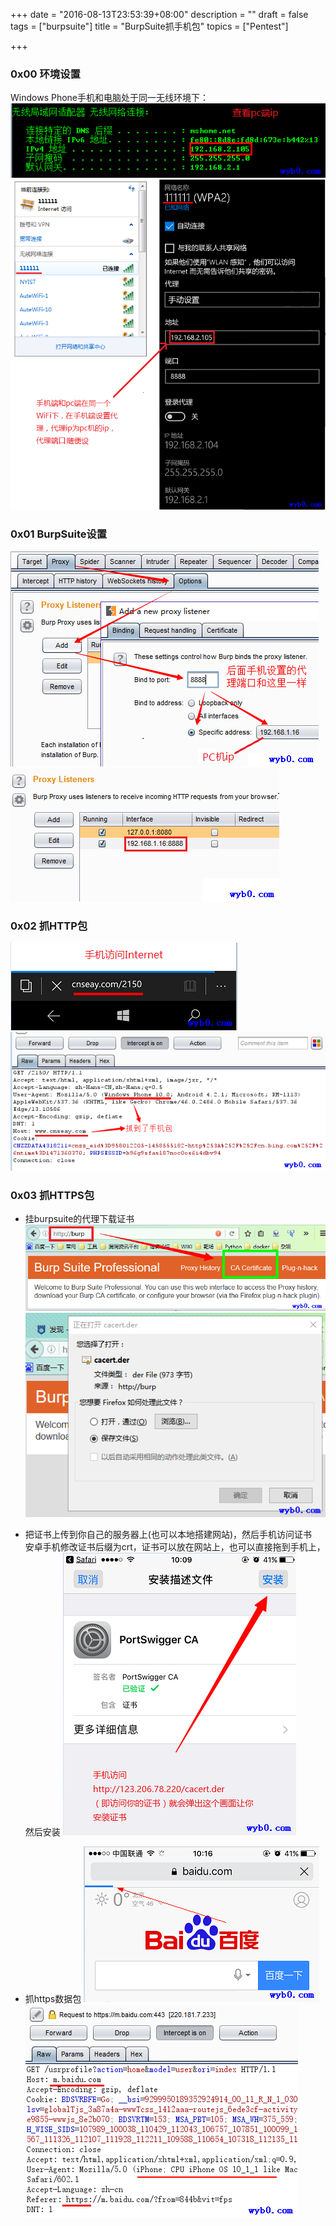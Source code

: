 +++
date = "2016-08-13T23:53:39+08:00"
description = ""
draft = false
tags = ["burpsuite"]
title = "BurpSuite抓手机包"
topics = ["Pentest"]

+++

### 0x00 环境设置
Windows Phone手机和电脑处于同一无线环境下：
![PC机的ip](/img/post/burpsuite_pc_ip.png)
![IP设置](/img/post/burpsuite_ip_set.png)

### 0x01 BurpSuite设置
![设置burpsuite抓8888端口的包1](/img/post/burpsuite_set_phone_proxy1.png)
![设置burpsuite抓8888端口的包2](/img/post/burpsuite_set_phone_proxy2.png)

### 0x02 抓HTTP包
![手机访问网络](/img/post/burpsuite_phone_visit_internet.png)
![burpsuite抓手机包](/img/post/burpsuite_get_phone_packet.png)

### 0x03 抓HTTPS包
* 挂burpsuite的代理下载证书
![下载证书1](/img/post/burpsuite_down_ca1.png)
![下载证书2](/img/post/burpsuite_down_ca2.png)

* 把证书上传到你自己的服务器上(也可以本地搭建网站)，然后手机访问证书  
安卓手机修改证书后缀为crt，证书可以放在网站上，也可以直接拖到手机上，然后安装
![手机安装证书](/img/post/burpsuite_phone_install_ca.png)

* 抓https数据包
![手机访问https链接](/img/post/burpsuite_get_https_packet1.png)
![burpsuite抓https包](/img/post/burpsuite_get_https_packet2.png)